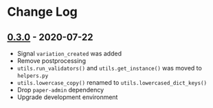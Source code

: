 # Change Log

## [0.3.0](https://github.com/dldevinc/paper-uploads/tree/v0.3.0) - 2020-07-22
- Signal `variation_created` was added
- Remove postprocessing
- `utils.run_validators()` and `utils.get_instance()` was moved to `helpers.py`
- `utils.lowercase_copy()` renamed to `utils.lowercased_dict_keys()`
- Drop `paper-admin` dependency
- Upgrade development environment
